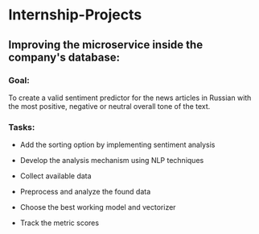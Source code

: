 # Internship-Projects

## Improving the microservice inside the company's database:

### Goal:
To create a valid sentiment predictor for the news articles in Russian with the most positive, negative or neutral overall tone of the text.

### Tasks:

- Add the sorting option by implementing sentiment analysis 

- Develop the analysis mechanism using NLP techniques

- Collect available data 

- Preprocess and analyze the found data 

- Choose the best working model and vectorizer

- Track the metric scores 
